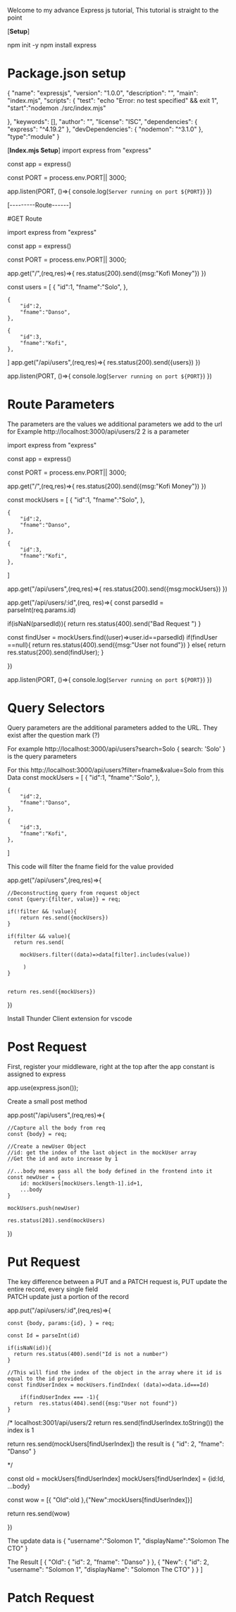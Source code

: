 Welcome to my advance Express js tutorial, This tutorial is straight to the point  

[**********Setup**********]

npm init -y 
npm install express

# Package.json setup 
{
  "name": "expressjs",
  "version": "1.0.0",
  "description": "",
  "main": "index.mjs",
  "scripts": {
    "test": "echo \"Error: no test specified\" && exit 1",
    "start":"nodemon ./src/index.mjs"
  
  },
  "keywords": [],
  "author": "",
  "license": "ISC",
  "dependencies": {
    "express": "^4.19.2"
  },
  "devDependencies": {
    "nodemon": "^3.1.0"
  },
  "type":"module"
}

[**********Index.mjs Setup**********]
import express from "express"


const app = express()

const PORT = process.env.PORT|| 3000;


app.listen(PORT, ()=>{
    console.log(`Server running on port ${PORT}`)
})

[---------Route------]

#GET Route 

import express from "express"


const app = express()

const PORT = process.env.PORT|| 3000;





app.get("/",(req,res)=>{
res.status(200).send({msg:"Kofi Money"})
})

const users = [
    {
        "id":1,
        "fname":"Solo",
    },

    {
        "id":2,
        "fname":"Danso",
    },

    {
        "id":3,
        "fname":"Kofi",
    },







]
app.get("/api/users",(req,res)=>{
    res.status(200).send({users})
})



app.listen(PORT, ()=>{
    console.log(`Server running on port ${PORT}`)
})

# Route Parameters 

The parameters are the values we additional parameters we add to the url 
for Example 
http://localhost:3000/api/users/2
2 is a parameter


import express from "express"


const app = express()

const PORT = process.env.PORT|| 3000;





app.get("/",(req,res)=>{
res.status(200).send({msg:"Kofi Money"})
})

const mockUsers = [
    {
        "id":1,
        "fname":"Solo",
    },

    {
        "id":2,
        "fname":"Danso",
    },

    {
        "id":3,
        "fname":"Kofi",
    },

]


app.get("/api/users",(req,res)=>{
    res.status(200).send({msg:mockUsers})
})

app.get("/api/users/:id",(req, res)=>{
const parsedId = parseInt(req.params.id)

if(isNaN(parsedId)){
    return res.status(400).send("Bad Request ")
}


const findUser = mockUsers.find((user)=>user.id==parsedId)
if(findUser ==null){
    return res.status(400).send({msg:"User not found"})
}
else{
    return res.status(200).send(findUser);
}






})



app.listen(PORT, ()=>{
    console.log(`Server running on port ${PORT}`)
})

# Query Selectors 
Query parameters are the additional parameters added to the URL. They exist after the question mark (?)

For example 
http://localhost:3000/api/users?search=Solo
{ search: 'Solo' } is the query parameters 

For this 
http://localhost:3000/api/users?filter=fname&value=Solo
from this Data 
const mockUsers = [
    {
        "id":1,
        "fname":"Solo",
    },

    {
        "id":2,
        "fname":"Danso",
    },

    {
        "id":3,
        "fname":"Kofi",
    },

]

This code will filter the fname field for the value provided 

app.get("/api/users",(req,res)=>{
    
    //Deconstructing query from request object 
    const {query:{filter, value}} = req;
    
    if(!filter && !value){
        return res.send({mockUsers})
    }
    
    if(filter && value){
      return res.send(
         
        mockUsers.filter((data)=>data[filter].includes(value))
         
         )
    }
    

    return res.send({mockUsers})

    
})


Install Thunder Client extension for vscode

# Post Request 
First, register your middleware, right at the top after the app constant is assigned to express

app.use(express.json());

Create a small post method 

app.post("/api/users",(req,res)=>{
    
    //Capture all the body from req
    const {body} = req;

    //Create a newUser Object 
    //id: get the index of the last object in the mockUser array 
    //Get the id and auto increase by 1

    //...body means pass all the body defined in the frontend into it
    const newUser = {
        id: mockUsers[mockUsers.length-1].id+1,
        ...body
    }

    mockUsers.push(newUser)

    res.status(201).send(mockUsers)
})

# Put Request 
 The key difference between a PUT and a PATCH request is, 
 PUT update the entire record, every single field  
 PATCH update just a portion of the record 

app.put("/api/users/:id",(req,res)=>{

    const {body, params:{id}, } = req;

    const Id = parseInt(id)
    
    if(isNaN(id)){
      return res.status(400).send("Id is not a number")
    }

    //This will find the index of the object in the array where it id is equal to the id provided
    const findUserIndex = mockUsers.findIndex( (data)=>data.id===Id)

        if(findUserIndex === -1){
      return  res.status(404).send({msg:"User not found"})
    }
/*
localhost:3001/api/users/2
return res.send(findUserIndex.toString())
the index is 1

return res.send(mockUsers[findUserIndex])
the result is 
{
  "id": 2,
  "fname": "Danso"
}



 */

const old = mockUsers[findUserIndex]
mockUsers[findUserIndex] = {id:Id, ...body}

const wow = [{
    "Old":old
},{"New":mockUsers[findUserIndex]}]


return res.send(wow)

    

})

The update data is 
{
  "username":"Solomon 1",
  "displayName":"Solomon The CTO"
}

The Result 
[
  {
    "Old": {
      "id": 2,
      "fname": "Danso"
    }
  },
  {
    "New": {
      "id": 2,
      "username": "Solomon 1",
      "displayName": "Solomon The CTO"
    }
  }
]


# Patch Request 









































































